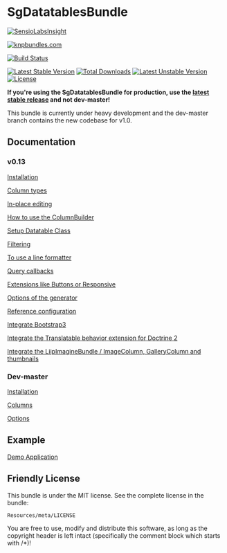 # SgDatatablesBundle

[![SensioLabsInsight](https://insight.sensiolabs.com/projects/61803d08-17ab-4a69-ad13-6ec448762332/big.png)](https://insight.sensiolabs.com/projects/61803d08-17ab-4a69-ad13-6ec448762332)

[![knpbundles.com](http://knpbundles.com/stwe/DatatablesBundle/badge)](http://knpbundles.com/stwe/DatatablesBundle)

[![Build Status](https://travis-ci.org/stwe/DatatablesBundle.svg?branch=master)](https://travis-ci.org/stwe/DatatablesBundle)

[![Latest Stable Version](https://poser.pugx.org/sg/datatablesbundle/v/stable)](https://packagist.org/packages/sg/datatablesbundle) [![Total Downloads](https://poser.pugx.org/sg/datatablesbundle/downloads)](https://packagist.org/packages/sg/datatablesbundle) [![Latest Unstable Version](https://poser.pugx.org/sg/datatablesbundle/v/unstable)](https://packagist.org/packages/sg/datatablesbundle) [![License](https://poser.pugx.org/sg/datatablesbundle/license)](https://packagist.org/packages/sg/datatablesbundle)

**If you're using the SgDatatablesBundle for production, use the [latest stable release](https://github.com/stwe/DatatablesBundle/tree/v0.13) and not dev-master!** 

This bundle is currently under heavy development and the dev-master branch contains the new codebase for v1.0.

## Documentation

### v0.13

[Installation](https://github.com/stwe/DatatablesBundle/blob/v0.13/Resources/doc/installation.md)

[Column types](https://github.com/stwe/DatatablesBundle/blob/v0.13/Resources/doc/columns.md)

[In-place editing](https://github.com/stwe/DatatablesBundle/blob/v0.13/Resources/doc/editable.md)

[How to use the ColumnBuilder](https://github.com/stwe/DatatablesBundle/blob/v0.13/Resources/doc/columnBuilder.md)

[Setup Datatable Class](https://github.com/stwe/DatatablesBundle/blob/v0.13/Resources/doc/setup.md)

[Filtering](https://github.com/stwe/DatatablesBundle/blob/v0.13/Resources/doc/filter.md)

[To use a line formatter](https://github.com/stwe/DatatablesBundle/blob/v0.13/Resources/doc/lineFormatter.md)

[Query callbacks](https://github.com/stwe/DatatablesBundle/blob/v0.13/Resources/doc/query.md)

[Extensions like Buttons or Responsive](https://github.com/stwe/DatatablesBundle/blob/v0.13/Resources/doc/extensions.md)

[Options of the generator](https://github.com/stwe/DatatablesBundle/blob/v0.13/Resources/doc/generator.md)

[Reference configuration](https://github.com/stwe/DatatablesBundle/blob/v0.13/Resources/doc/configuration.md)

[Integrate Bootstrap3](https://github.com/stwe/DatatablesBundle/blob/v0.13/Resources/doc/bootstrap3.md)

[Integrate the Translatable behavior extension for Doctrine 2](https://github.com/stwe/DatatablesBundle/blob/v0.13/Resources/doc/translatable.md)

[Integrate the LiipImagineBundle / ImageColumn, GalleryColumn and thumbnails](https://github.com/stwe/DatatablesBundle/blob/v0.13/Resources/doc/thumbs.md)

### Dev-master

[Installation](https://github.com/stwe/DatatablesBundle/blob/master/Resources/doc/installation.md)

[Columns](https://github.com/stwe/DatatablesBundle/blob/master/Resources/doc/columns.md)

[Options](https://github.com/stwe/DatatablesBundle/blob/master/Resources/doc/options.md)

## Example

[Demo Application](https://github.com/stwe/DtBundleDemo)

## Friendly License

This bundle is under the MIT license. See the complete license in the bundle:

    Resources/meta/LICENSE

You are free to use, modify and distribute this software, as long as the copyright header is left intact (specifically the comment block which starts with /*)!
